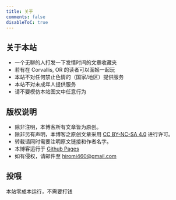 ```yaml
---
title: 关于
comments: false
disableToC: true
---
```


## 关于本站

- 一个无聊的人打发一下发情时间的文章收藏夹
- 若有在 Corvallis, OR 的读者可以面姬一起玩
- 本站不对任何禁止色情的（国家/地区）提供服务
- 本站不对未成年人提供服务
- 请不要模仿本站图文中任意行为

## 版权说明

- 除非注明，本博客所有文章皆为原创。
- 除非另有声明，本博客之原创文章采用 [CC BY-NC-SA 4.0](https://creativecommons.org/licenses/by-nc-sa/4.0/deed.zh) 进行许可。
- 转载请同时需要注明原文链接和作者名字。
- 本博客运行于 [Github Pages](https://pages.github.com/)
- 如有侵权，请邮件至 hiromi460@gmail.com

## 投喂

本站零成本运行，不需要打钱
